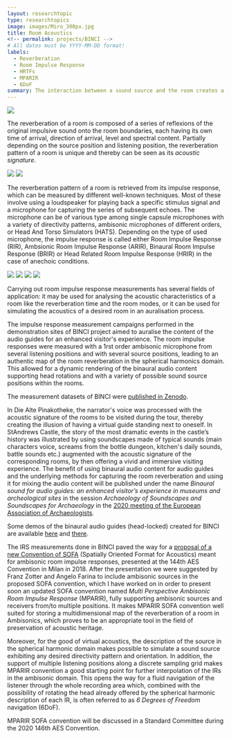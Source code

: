 ```yaml
---
layout: researchtopic
type: researchtopics
image: images/Miro_300px.jpg
title: Room Acoustics
<!-- permalink: projects/BINCI -->
# All dates must be YYYY-MM-DD format!
labels:
  - Reverberation
  - Room Impulse Response
  - HRTFs
  - MPARIR
  - 6DoF
summary: The interaction between a sound source and the room creates a series of echoes whose characteristics depend on its geometry and materials, and is referred to as room reverberation.
---
```



<img class="ui image" src="../images/standrews_500px.jpg">


The reverberation of a room is composed of a series of reflexions of the original impulsive sound onto the room boundaries, each having its own time of arrival, direction of arrival, level and spectral content. Partially depending on the source position and listening position, the reverberation pattern of a room is unique and thereby can be seen as its *acoustic signature*.<br />

<div class="ui medium images">
<img class="ui image" src="../images/standrews2_500px.jpg">
<img class="ui image" src="../images/standrews3_500px.jpg">
</div>

The reverberation pattern of a room is retrieved from its impulse response, which can be measured by different well-known techniques. Most of these involve using a loudspeaker for playing back a specific stimulus signal and a microphone for capturing the series of subsequent echoes. The microphone can be of various type among single capsule microphones with a variety of directivity patterns, ambisonic microphones of different orders, or Head And Torso Simulators (HATS). Depending on the type of used microphone, the impulse response is called either Room Impulse Response (RIR), Ambsionic Room Impulse Response (ARIR), Binaural Room Impulse Response (BRIR) or Head Related Room Impulse Response (HRIR) in the case of anechoic conditions.<br />

<div class="ui medium images">
<img class="ui image" src="../images/pinakotheke_500px.png">
<img class="ui image" src="../images/eurecat_500px.jpg">
<img class="ui image" src="../images/deluxe2_500px.jpg">
<img class="ui image" src="../images/standrews4_500px.jpg">
</div>

Carrying out room impulse response measurements has several fields of application: it may be used for analysing the acoustic characteristics of a room like the reverberation time and the room modes, or it can be used for simulating the acoustics of a desired room in an auralisation process.<br />

The impulse response measurement campaigns performed in the demonstration sites of BINCI project aimed to auralise the content of the audio guides for an enhanced visitor's experience. The room impulse responses were measured with a 1rst order ambisonic microphone from several listening positions and with several source positions, leading to an authentic map of the room reverberation in the spherical harmonics domain. This allowed for a dynamic rendering of the binaural audio content supporting head rotations and with a variety of possible sound source positions within the rooms.<br />

The measurement datasets of BINCI were [published in Zenodo](https://zenodo.org/record/1299894#.XSHGfNMzbMU).<br />

In Die Alte Pinakotheke, the narrator's voice was processed with the acoustic signature of the rooms to be visited during the tour, thereby creating the illusion of having a virtual guide standing next to oneself. In StAndrews Castle, the story of the most dramatic events in the castle’s history was illustrated by using soundscapes made of typical sounds (main characters voice, screams from the bottle dungeon, kitchen's daily sounds, battle sounds etc.) augmented with the acoustic signature of the corresponding rooms, by then offering a vivid and immersive visiting experience. The benefit of using binaural audio content for audio guides and the underlying methods for capturing the room reverberation and using it for mixing the audio content will be published under the name *Binaural sound for audio guides: an enhanced visitor’s experience in museums and archeological sites* in the session *Archaeology of Soundscapes and Soundscapes for Archaeology* in the [2020 meeting of the European Association of Archaeologists](https://www.e-a-a.org/EAA2020/Programme.aspx?WebsiteKey=4245c0d1-9c0e-4a58-bfa2-906885ad5f28&hkey=e2646dc0-ed23-404c-ad20-24129c9e69c3&Program=3#Program).<br />

Some demos of the binaural audio guides (head-locked) created for BINCI are available [here](https://www.youtube.com/watch?time_continue=24&v=AfFsXqODqOQ&feature=emb_logo) and [there](https://www.youtube.com/watch?time_continue=165&v=ijhN34Jwkw0&feature=emb_logo).<br />

 The IRS measurements done in BINCI paved the way for a [proposal of a new Convention of SOFA](http://www.aes.org/e-lib/browse.cfm?elib=19560) (Spatially Oriented Format for Acoustics) meant for ambisonic room impulse responses, presented at the 144th AES Convention in Milan in 2018. After the presentation we were suggested by Franz Zotter and Angelo Farina to include ambisonic sources in the proposed SOFA convention, which I have worked on in order to present soon an updated SOFA convention named *Multi Perspective Ambisonic Room Impulse Response* (MPARIR), fully supporting ambisonic sources and receivers from/to multiple positions. It makes MPARIR SOFA convention well suited for storing a multidimensional map of the reverberation of a room in Ambisonics, which proves to be an appropriate tool in the field of preservation of acoustic heritage.<br />

 Moreover, for the good of virtual acoustics, the description of the source in the spherical harmonic domain makes possible to simulate a sound source exhibiting any desired directivity pattern and orientation. In addition, the support of multiple listening positions along a discrete sampling grid makes MPARIR convention a good starting point for further interpolation of the IRs in the ambisonic domain. This opens the way for a fluid navigation of the listener through the whole recording area which, combined with the possibility of rotating the head already offered by the spherical harmonic description of each IR, is often referred to as *6 Degrees of Freedom* navigation (6DoF).<br />

MPARIR SOFA convention will be discussed in a Standard Committee during the 2020 146th AES Convention.
